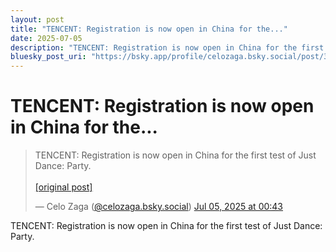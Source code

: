 ```yaml
---
layout: post
title: "TENCENT: Registration is now open in China for the..."
date: 2025-07-05
description: "TENCENT: Registration is now open in China for the first test of Just Dance: Party."
bluesky_post_uri: "https://bsky.app/profile/celozaga.bsky.social/post/3lt6jmtppmw2f"
---
```


<h1 class="bluesky-post-title">TENCENT: Registration is now open in China for the...</h1>

<blockquote class="bluesky-embed" data-bluesky-uri="at://did:plc:lmh6rennptq77inaztnovw4b/app.bsky.feed.post/3lt6jmtppmw2f" data-bluesky-embed-color-mode="system">
<p lang="">TENCENT: Registration is now open in China for the first test of Just Dance: Party.<br><br><a href="https://bsky.app/profile/celozaga.bsky.social/post/3lt6jmtppmw2f">[original post]</a></p>
&mdash; Celo Zaga (<a href="https://bsky.app/profile/did:plc:lmh6rennptq77inaztnovw4b?ref_src=embed">@celozaga.bsky.social</a>) <a href="https://bsky.app/profile/celozaga.bsky.social/post/3lt6jmtppmw2f?ref_src=embed">Jul 05, 2025 at 00:43</a>
</blockquote>
<script async src="https://embed.bsky.app/static/embed.js" charset="utf-8"></script>

<p class="bluesky-post-description">TENCENT: Registration is now open in China for the first test of Just Dance: Party.</p>
